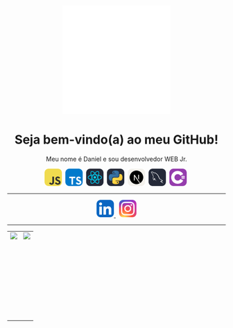 <div align="center">
    <img width="250" title="Logo" src="Logo DC.png"/>
<div>

# Seja bem-vindo(a) ao meu GitHub! 

Meu nome é Daniel e sou desenvolvedor WEB Jr.

<div>
  <img src="JavaScript.svg" title="JavaScript" width="40px" height="40px" alt="JavaScript">&nbsp;
  <img src="TypeScript.svg" title="TypeScript" width="40px" height="40px" alt="TypeScript">&nbsp;
  <img src="React-Dark.svg" title="React" width="40px" height="40px" alt="React">&nbsp;
  <img src="Python-Dark.svg" title="Python" width="40px" height="40px" alt="Python">&nbsp;
  <img src="NextJS-Light.svg" title="Next.js" width="40px" height="40px" alt="Next.js">&nbsp;
  <img src="MySQL-Dark.svg" title="MySQL" width="40px" height="40px" alt="MySQL">&nbsp;
  <img src="CS.svg" title="C#" width="40px" height="40px" alt="C#">&nbsp;
</div>

----

<div id="badge">

<a href="https://www.linkedin.com/in/danielcampillor/">
    <img src="LinkedIn.svg" alt="Linkedin" width="" height="40">
</a>&nbsp;

<a href="[https://www.linkedin.com/in/danielcampillor/](https://www.instagram.com/dcampillo_/)">
    <img src="Instagram.svg" alt="Instagram" width="" height="40">
</a>
  
</div>

---
<table style="border= 0px solid;">
<tr>

<td>
  <img height="200em" align="left" src="https://github-readme-stats.vercel.app/api/top-langs/?username=dcampillo05&show_icons=true&theme=radical&count_private=true" />  
</td>

<td>
    <img height="200em" align="right" src="https://github-readme-stats.vercel.app/api/?username=dcampillo05&show_icons=true&theme=radical&count_private=true" />
</td>
    
</tr>

</table>







